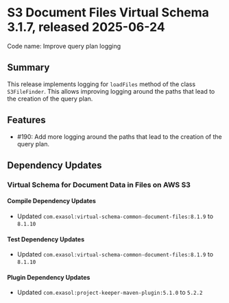 # S3 Document Files Virtual Schema 3.1.7, released 2025-06-24

Code name: Improve query plan logging

## Summary

This release implements logging for `loadFiles` method of the class `S3FileFinder`. This allows improving logging around the paths that lead to the creation of the query plan.

## Features

* #190: Add more logging around the paths that lead to the creation of the query plan.

## Dependency Updates

### Virtual Schema for Document Data in Files on AWS S3

#### Compile Dependency Updates

* Updated `com.exasol:virtual-schema-common-document-files:8.1.9` to `8.1.10`

#### Test Dependency Updates

* Updated `com.exasol:virtual-schema-common-document-files:8.1.9` to `8.1.10`

#### Plugin Dependency Updates

* Updated `com.exasol:project-keeper-maven-plugin:5.1.0` to `5.2.2`

